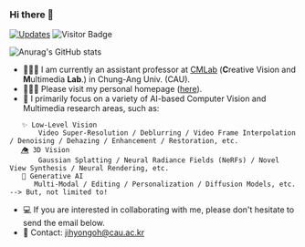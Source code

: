 ### Hi there 👋 

<a href="https://github.com/JihyongOh?tab=followers" target="_blank"><img alt="Updates" src="https://img.shields.io/badge/--000000?style=flat&logo=RSS&logoColor=white"></a>
![Visitor Badge](https://visitor-badge.laobi.icu/badge?page_id=JihyongOh/JihyongOh)


![Anurag's GitHub stats](https://github-readme-stats-sigma-five.vercel.app/api?username=JihyongOh&show_icons=true&theme=highcontrast)

- 👨🏻‍💻 I am currently an assistant professor at [CMLab](https://cmlab.cau.ac.kr) (**C**reative Vision and **M**ultimedia **Lab**.) in Chung-Ang Univ. (CAU).
- 👨🏻‍⚕ Please visit my personal homepage ([here](https://sites.google.com/view/ozbro/)).
- 🔬 I primarily focus on a variety of AI-based Computer Vision and Multimedia research areas, such as:
```
   ✨ Low-Level Vision
       Video Super-Resolution / Deblurring / Video Frame Interpolation / Denoising / Dehazing / Enhancement / Restoration, etc. 
   👁️⃤ 3D Vision
       Gaussian Splatting / Neural Radiance Fields (NeRFs) / Novel View Synthesis / Neural Rendering, etc.
   🤖 Generative AI
      Multi-Modal / Editing / Personalization / Diffusion Models, etc.
--> But, not limited to!
```
- 💻 If you are interested in collaborating with me, please don't hesitate to send the email below.
- 📧 Contact: jihyongoh@cau.ac.kr
